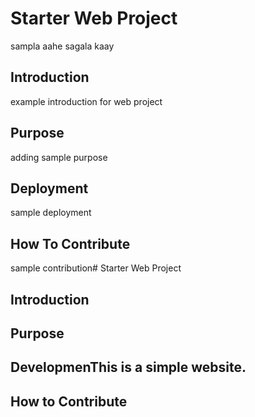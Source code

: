 # Starter Web Project

sampla aahe sagala kaay

## Introduction

example introduction for web project

## Purpose

adding sample purpose

## Deployment

sample deployment

## How To Contribute

sample contribution# Starter Web Project
## Introduction
## Purpose
## DevelopmenThis is a simple website.
## How to Contribute
